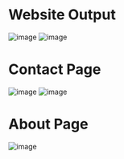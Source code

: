 <h1>Website Output</h1>

![image](https://github.com/user-attachments/assets/3ea7bc94-26c3-4187-b51f-e8fe8c290611)
![image](https://github.com/user-attachments/assets/18622be3-f819-49af-b043-1197ef143c03)

<h1>Contact Page</h1>

![image](https://github.com/user-attachments/assets/a45896f3-617f-4d60-8cf7-c6c795c41d02)
![image](https://github.com/user-attachments/assets/bf1375c6-e101-4370-b2c5-5913bf3ef9df)

<h1>About Page</h1>

![image](https://github.com/user-attachments/assets/baa399f8-3e27-4a12-9b35-c1aba7856457)
